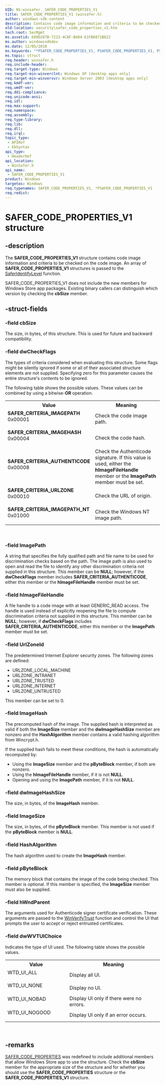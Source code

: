 ```yaml
---
UID: NS:winsafer._SAFER_CODE_PROPERTIES_V1
title: SAFER_CODE_PROPERTIES_V1 (winsafer.h)
author: windows-sdk-content
description: Contains code image information and criteria to be checked on the code image.
old-location: security\safer_code_properties_v1.htm
tech.root: SecMgmt
ms.assetid: E09D287B-7223-4CAF-B404-61FB6871B622
ms.author: windowssdkdev
ms.date: 12/05/2018
ms.keywords: "*PSAFER_CODE_PROPERTIES_V1, PSAFER_CODE_PROPERTIES_V1, PSAFER_CODE_PROPERTIES_V1 structure pointer [Security], SAFER_CODE_PROPERTIES_V1, SAFER_CODE_PROPERTIES_V1  [Security] See also,SAFER_CODE_PROPERTIES  [Security], SAFER_CODE_PROPERTIES_V1 [Security], SAFER_CODE_PROPERTIES_V1 structure [Security], SAFER_CRITERIA_AUTHENTICODE, SAFER_CRITERIA_IMAGEHASH, SAFER_CRITERIA_IMAGEPATH, SAFER_CRITERIA_IMAGEPATH_NT, SAFER_CRITERIA_URLZONE, security.safer_code_properties_v1, winsafer/PSAFER_CODE_PROPERTIES_V1, winsafer/SAFER_CODE_PROPERTIES_V1"
ms.topic: struct
req.header: winsafer.h
req.include-header: 
req.target-type: Windows
req.target-min-winverclnt: Windows XP [desktop apps only]
req.target-min-winversvr: Windows Server 2003 [desktop apps only]
req.kmdf-ver: 
req.umdf-ver: 
req.ddi-compliance: 
req.unicode-ansi: 
req.idl: 
req.max-support: 
req.namespace: 
req.assembly: 
req.type-library: 
req.lib: 
req.dll: 
req.irql: 
topic_type:
 - APIRef
 - kbSyntax
api_type:
 - HeaderDef
api_location:
 - WinSafer.h
api_name:
 - SAFER_CODE_PROPERTIES_V1
product: Windows
targetos: Windows
req.typenames: SAFER_CODE_PROPERTIES_V1, *PSAFER_CODE_PROPERTIES_V1
req.redist: 
---
```


# SAFER_CODE_PROPERTIES_V1 structure


## -description


The <b>SAFER_CODE_PROPERTIES_V1</b> structure contains code image information and criteria to be checked on the code image. An array of <b>SAFER_CODE_PROPERTIES_V1</b> structures is passed to the 
<a href="https://msdn.microsoft.com/f82c4f40-5c37-4f97-95a2-4b2cc26bf41e">SaferIdentifyLevel</a> function.
			
		
			
		

SAFER_CODE_PROPERTIES_V1 does not include the new members for Windows Store app packages. Existing binary callers can distinguish which version by checking the <b>cbSize</b> member.


## -struct-fields




### -field cbSize

The size, in bytes, of this structure. This is used for future and backward compatibility.


### -field dwCheckFlags

The types of criteria considered when evaluating this structure. Some flags might be silently ignored if some or all of their associated structure elements are not supplied. Specifying zero for this parameter causes the entire structure's contents to be ignored. 




The following table shows the possible values. These values can be combined by using a bitwise-<b>OR</b> operation.

<table>
<tr>
<th>Value</th>
<th>Meaning</th>
</tr>
<tr>
<td width="40%"><a id="SAFER_CRITERIA_IMAGEPATH"></a><a id="safer_criteria_imagepath"></a><dl>
<dt><b>SAFER_CRITERIA_IMAGEPATH</b></dt>
<dt>0x00001</dt>
</dl>
</td>
<td width="60%">
Check the code image path.

</td>
</tr>
<tr>
<td width="40%"><a id="SAFER_CRITERIA_IMAGEHASH"></a><a id="safer_criteria_imagehash"></a><dl>
<dt><b>SAFER_CRITERIA_IMAGEHASH</b></dt>
<dt>0x00004</dt>
</dl>
</td>
<td width="60%">
Check the code hash.

</td>
</tr>
<tr>
<td width="40%"><a id="SAFER_CRITERIA_AUTHENTICODE"></a><a id="safer_criteria_authenticode"></a><dl>
<dt><b>SAFER_CRITERIA_AUTHENTICODE</b></dt>
<dt>0x00008</dt>
</dl>
</td>
<td width="60%">
Check the Authenticode signature. If this value is used, either the <b>hImageFileHandle</b> member or the <b>ImagePath</b> member must be set.

</td>
</tr>
<tr>
<td width="40%"><a id="SAFER_CRITERIA_URLZONE"></a><a id="safer_criteria_urlzone"></a><dl>
<dt><b>SAFER_CRITERIA_URLZONE</b></dt>
<dt>0x00010</dt>
</dl>
</td>
<td width="60%">
Check the URL of origin.

</td>
</tr>
<tr>
<td width="40%"><a id="SAFER_CRITERIA_IMAGEPATH_NT"></a><a id="safer_criteria_imagepath_nt"></a><dl>
<dt><b>SAFER_CRITERIA_IMAGEPATH_NT</b></dt>
<dt>0x01000</dt>
</dl>
</td>
<td width="60%">
Check the Windows NT image path.

</td>
</tr>
</table>
 


### -field ImagePath

A string that specifies the fully qualified path and file name to be used for discrimination checks based on the path. The image path is also used to open and read the file to identify any other discrimination criteria not supplied in this structure. This member can be <b>NULL</b>; however, if the <b>dwCheckFlags</b> member includes <b>SAFER_CRITERIA_AUTHENTICODE</b>, either this member or the <b>hImageFileHandle</b> member must be set.


### -field hImageFileHandle

A file handle to a code image with at least GENERIC_READ access. The handle is used instead of explicitly reopening the file  to compute discrimination criteria not supplied in this structure. This member can be <b>NULL</b>; however, if <b>dwCheckFlags</b> includes <b>SAFER_CRITERIA_AUTHENTICODE</b>, either this member or the <b>ImagePath</b> member must be set.


### -field UrlZoneId

The predetermined Internet Explorer security zones. The following zones are defined: 




<ul>
<li>URLZONE_LOCAL_MACHINE</li>
<li>URLZONE_INTRANET</li>
<li>URLZONE_TRUSTED</li>
<li>URLZONE_INTERNET</li>
<li>URLZONE_UNTRUSTED</li>
</ul>
This member can be set to 0.


### -field ImageHash

The precomputed hash of the image. The supplied hash is interpreted as  valid if both the <b>ImageSize</b> member and the <b>dwImageHashSize</b> member are nonzero and the <b>HashAlgorithm</b> member contains a valid hashing algorithm from Wincrypt.h. 




If the supplied hash fails to meet these conditions, the hash is automatically recomputed  by:

<ul>
<li>Using the <b>ImageSize</b> member and the <b>pByteBlock</b> member, if both are nonzero.</li>
<li>Using the <b>hImageFileHandle</b> member, if it is not <b>NULL</b>.</li>
<li>Opening and using the <b>ImagePath</b> member, if it is not <b>NULL</b>.</li>
</ul>

### -field dwImageHashSize

The size, in bytes, of the <b>ImageHash</b> member.


### -field ImageSize

The size, in bytes, of the <b>pByteBlock</b> member. This member is not used if the <b>pByteBlock</b> member is <b>NULL</b>.


### -field HashAlgorithm

The hash algorithm used to create the <b>ImageHash</b> member.


### -field pByteBlock

The memory block that contains the image of the code being checked. This member is optional. If this member is specified, the <b>ImageSize</b> member must also be supplied.


### -field hWndParent

The arguments used for Authenticode signer certificate verification. These arguments are passed to the <a href="https://msdn.microsoft.com/b7efac6a-ac9f-477a-aada-63fe32208e6f">WinVerifyTrust</a> function and control the UI that prompts the user to accept or reject entrusted certificates.


### -field dwWVTUIChoice

Indicates  the type of UI used. The following table shows the possible values. 
					

<table>
<tr>
<th>Value</th>
<th>Meaning</th>
</tr>
<tr>
<td width="40%">
<dl>
<dt>WTD_UI_ALL</dt>
</dl>
</td>
<td width="60%">
Display all UI.

</td>
</tr>
<tr>
<td width="40%">
<dl>
<dt>WTD_UI_NONE</dt>
</dl>
</td>
<td width="60%">
Display no UI.

</td>
</tr>
<tr>
<td width="40%">
<dl>
<dt>WTD_UI_NOBAD</dt>
</dl>
</td>
<td width="60%">
Display UI only if there were no errors.

</td>
</tr>
<tr>
<td width="40%">
<dl>
<dt>WTD_UI_NOGOOD</dt>
</dl>
</td>
<td width="60%">
Display UI only if an error occurs.

</td>
</tr>
</table>
 


## -remarks




<a href="https://msdn.microsoft.com/039a37a9-1744-4cff-919e-e0da50d7b291">SAFER_CODE_PROPERTIES</a>  was redefined to include additional members that allow Windows Store app to use the structure. Check the <b>cbSize</b> member for the appropriate size of the structure and for whether you should use the <b>SAFER_CODE_PROPERTIES</b> structure or the <b>SAFER_CODE_PROPERTIES_V1</b> structure.



